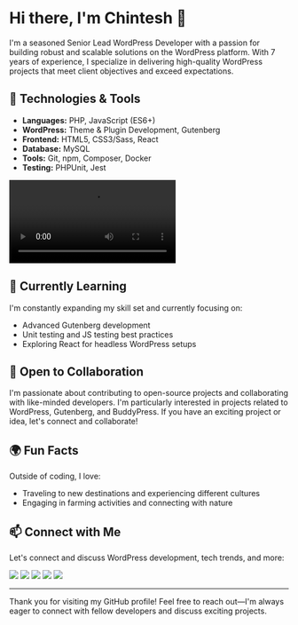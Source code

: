 # Hi there, I'm Chintesh 👋

I'm a seasoned Senior Lead WordPress Developer with a passion for building robust and scalable solutions on the WordPress platform. With 7 years of experience, I specialize in delivering high-quality WordPress projects that meet client objectives and exceed expectations.

## 🔧 Technologies & Tools

- **Languages:** PHP, JavaScript (ES6+)
- **WordPress:** Theme & Plugin Development, Gutenberg
- **Frontend:** HTML5, CSS3/Sass, React
- **Database:** MySQL
- **Tools:** Git, npm, Composer, Docker
- **Testing:** PHPUnit, Jest

![GIF](https://media1.giphy.com/media/v1.Y2lkPTc5MGI3NjExY2F0ZXR0bmh3dm1ndm4yM2xxN3N4a2oxdzh0dDI1dTV3a2YzdGZiYyZlcD12MV9pbnRlcm5hbF9naWZfYnlfaWQmY3Q9Zw/fxKWgoOG9hzPPkE1oc/giphy.mp4)

## 🌱 Currently Learning

I'm constantly expanding my skill set and currently focusing on:
- Advanced Gutenberg development
- Unit testing and JS testing best practices
- Exploring React for headless WordPress setups

## 👯 Open to Collaboration

I'm passionate about contributing to open-source projects and collaborating with like-minded developers. I'm particularly interested in projects related to WordPress, Gutenberg, and BuddyPress. If you have an exciting project or idea, let's connect and collaborate!

## 🌍 Fun Facts

Outside of coding, I love:
- Traveling to new destinations and experiencing different cultures
- Engaging in farming activities and connecting with nature

## 📫 Connect with Me

Let's connect and discuss WordPress development, tech trends, and more:
<div align="left">
  <a href="https://www.linkedin.com/in/chintesh-prajapati-199993167?" target="_blank" title="LinkedIn"><img src="https://img.icons8.com/color/48/000000/linkedin.png"/></a>
  <a href="https://www.facebook.com/chintesh.prajapati/" target="_blank" title="Facebook"><img src="https://img.icons8.com/color/48/000000/facebook.png"/></a>
  <a href="mailto:prajapatichintesh@gmail.com" target="_blank" title="Email"><img src="https://img.icons8.com/color/48/000000/gmail.png"/></a>
  <a href="https://www.instagram.com/prajapati_chintesh/" target="_blank" title="Instagram"><img src="https://img.icons8.com/color/48/000000/instagram-new.png"/></a>
  <a href="https://profiles.wordpress.org/chinteshprajapati/" target="_blank" title="WordPress"><img src="https://img.icons8.com/color/48/000000/wordpress.png"/></a>
</div>

---

Thank you for visiting my GitHub profile! Feel free to reach out—I'm always eager to connect with fellow developers and discuss exciting projects.
